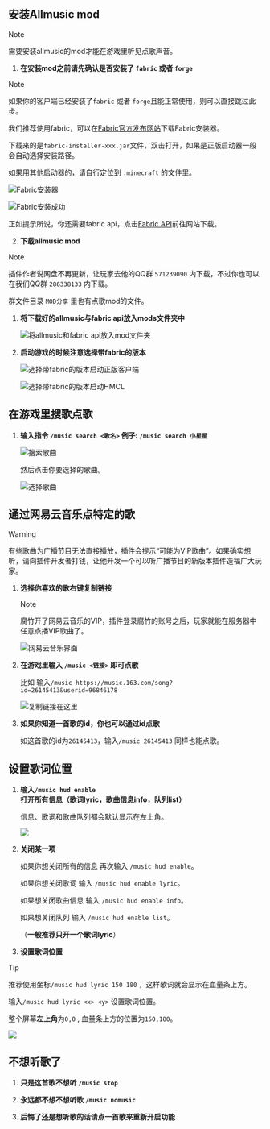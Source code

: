 ## 安装Allmusic mod

> [!note]
> 需要安装allmusic的mod才能在游戏里听见点歌声音。

1. **在安装mod之前请先确认是否安装了 `fabric` 或者 `forge`**

> [!note]
> 如果你的客户端已经安装了`fabric` 或者 `forge`且能正常使用，则可以直接跳过此步。

我们推荐使用fabric，可以在[Fabric官方发布网站](https://fabricmc.net/use/)下载Fabric安装器。

下载来的是`fabric-installer-xxx.jar`文件，双击打开，如果是正版启动器一般会自动选择安装路径。
    
如果用其他启动器的，请自行定位到 `.minecraft` 的文件里。

![Fabric安装器](pics/fabric.png)

 ![Fabric安装成功](pics/fabricapi.png)

正如提示所说，你还需要fabric api，点击[Fabric API](https://www.curseforge.com/minecraft/mc-mods/fabric-api/)前往网站下载。

2. **下载allmusic mod**

> [!note]
> 插件作者说网盘不再更新，让玩家去他的QQ群 `571239090` 内下载，不过你也可以在我们QQ群 `286338133` 内下载。
    
群文件目录 `MOD分享` 里也有点歌mod的文件。

1. **将下载好的allmusic与fabric api放入mods文件夹中**

    ![将allmusic和fabric api放入mod文件夹](pics/mods.png)

2. **启动游戏的时候注意选择带fabric的版本**

    ![选择带fabric的版本启动正版客户端](pics/startgame.png)

    ![选择带fabric的版本启动HMCL](pics/startgame2.png)

## 在游戏里搜歌点歌

1. **输入指令 `/music search <歌名>` 例子: `/music search 小星星`**

    ![搜索歌曲](pics/musicsearch.png)

    然后点击你要选择的歌曲。

    ![选择歌曲](pics/musicselect.png)

## 通过网易云音乐点特定的歌

> [!warning]
> 有些歌曲为广播节目无法直接播放，插件会提示“可能为VIP歌曲”。如果确实想听，请向插件开发者打钱，让他开发一个可以听广播节目的新版本插件造福广大玩家。

1. **选择你喜欢的歌右键复制链接**

    >[!note]
    >腐竹开了网易云音乐的VIP，插件登录腐竹的账号之后，玩家就能在服务器中任意点播VIP歌曲了。

    ![网易云音乐界面](pics/wangyiyun.png)

2. **在游戏里输入 `/music <链接>` 即可点歌**

    比如 输入`/music https://music.163.com/song?id=26145413&userid=96846178`

    ![复制链接在这里](pics/musiccopy.png)

3. **如果你知道一首歌的id，你也可以通过id点歌**

    如这首歌的id为`26145413`，输入`/music 26145413` 同样也能点歌。

## 设置歌词位置

1. **输入`/music hud enable` 打开所有信息（歌词lyric，歌曲信息info，队列list）**

    信息、歌词和歌曲队列都会默认显示在左上角。

    ![](pics/musichud.png)

2. **关闭某一项**

    如果你想关闭所有的信息 再次输入 `/music hud enable`。

    如果你想关闭歌词 输入 `/music hud enable lyric`。

    如果想关闭歌曲信息 输入 `/music hud enable info`。

    如果想关闭队列 输入 `/music hud enable list`。

    （**一般推荐只开一个歌词lyric**）

3. **设置歌词位置**

> [!tip]
> 推荐使用坐标`/music hud lyric 150 180` ，这样歌词就会显示在血量条上方。

输入`/music hud lyric <x> <y>` 设置歌词位置。

整个屏幕**左上角**为`0,0` , 血量条上方的位置为`150,180`。

![](pics/musiclyric.png)

## 不想听歌了

1. **只是这首歌不想听 `/music stop`**

2. **永远都不想不想听歌 `/music nomusic`**

3. **后悔了还是想听歌的话请点一首歌来重新开启功能**